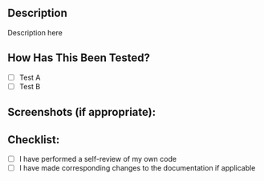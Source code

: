 ## Description

<!--- Describe your changes in detail -->
<!--- Why is this change required? What problem does it solve? -->
<!--- If it fixes an open issue, please link to the issue here. -->

Description here

## How Has This Been Tested?

<!-- Please describe the tests that you ran to verify your changes. Provide instructions so we can reproduce. Please also list any relevant details for your test configuration -->

- [ ] Test A
- [ ] Test B

## Screenshots (if appropriate):

## Checklist:

- [ ] I have performed a self-review of my own code
- [ ] I have made corresponding changes to the documentation if applicable
